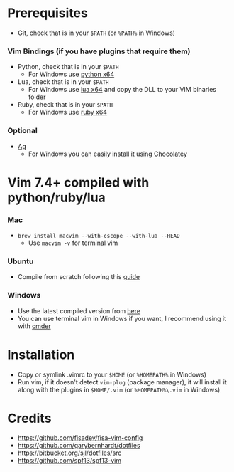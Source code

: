 Prerequisites
=============

- Git, check that is in your `$PATH` (or `%PATH%` in Windows)

### Vim Bindings (if you have plugins that require them)
- Python, check that is in your `$PATH`
  - For Windows use [python x64](https://www.python.org/download)
- Lua, check that is in your `$PATH`
  - For Windows use [lua x64](http://joedf.users.sourceforge.net/luabuilds/) and copy the DLL to your VIM binaries folder
- Ruby, check that is in your `$PATH`
  - For Windows use [ruby x64](http://rubyinstaller.org/downloads/)

### Optional
- [Ag](https://github.com/ggreer/the_silver_searcher)
  - For Windows you can easily install it using [Chocolatey](http://chocolatey.org/)

Vim 7.4+ compiled with python/ruby/lua
======================================

### Mac
- `brew install macvim --with-cscope --with-lua --HEAD`
    - Use `macvim -v` for terminal vim

### Ubuntu
- Compile from scratch following this [guide](http://zaiste.net/2013/05/compiling_vim_with_ruby_and_python_support_on_ubuntu/)

### Windows
- Use the latest compiled version from [here](http://solar-blogg.blogspot.ca/p/vim-build.html)
- You can use terminal vim in Windows if you want, I recommend using it with [cmder](http://bliker.github.io/cmder/)

Installation
============

- Copy or symlink .vimrc to your `$HOME` (or `%HOMEPATH%` in Windows)
- Run vim, if it doesn't detect `vim-plug` (package manager), it will install it along with
  the plugins in `$HOME/.vim` (or `%HOMEPATH%\.vim` in Windows)

Credits
=======
- https://github.com/fisadev/fisa-vim-config
- https://github.com/garybernhardt/dotfiles
- https://bitbucket.org/sjl/dotfiles/src
- https://github.com/spf13/spf13-vim

